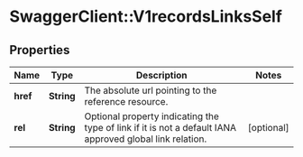 # SwaggerClient::V1recordsLinksSelf

## Properties
Name | Type | Description | Notes
------------ | ------------- | ------------- | -------------
**href** | **String** | The absolute url pointing to the reference resource. | 
**rel** | **String** | Optional property indicating the type of link if it is not a default IANA approved global link relation. | [optional] 

